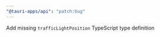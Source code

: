 ```yaml
---
"@tauri-apps/api": "patch:bug"
---
```


Add missing `trafficLightPosition` TypeScript type definition
